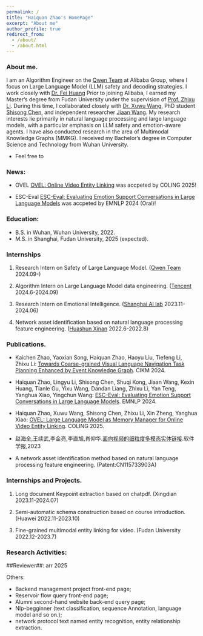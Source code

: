 ```yaml
---
permalink: /
title: "Haiquan Zhao's HomePage"
excerpt: "About me"
author_profile: true
redirect_from: 
  - /about/
  - /about.html
---
```


### About me.
I am an Algorithm Engineer on the [Qwen Team](https://qwenlm.github.io/) at Alibaba Group, where I focus on Large Language Model (LLM) safety and decoding strategies. I work closely with [Dr. Fei Huang](https://scholar.google.com.hk/citations?user=7udAEzMAAAAJ&hl=en)
Prior to joining Alibaba, I earned my Master’s degree from Fudan University under the supervision of [Prof. Zhixu Li](https://sites.google.com/site/zhixuli). During this time, I collaborated closely with [Dr. Xuwu Wang](https://scholar.google.com/citations?user=Fww9LGsAAAAJ&hl=zh-CN), PhD student [Shisong Chen](https://scholar.google.com/citations?user=rYv7uh8AAAAJ&hl=en), and independent researcher [Jiaan Wang](https://scholar.google.com/citations?user=5S8h7qAAAAAJ&hl=zh-CN). My research interests lie primarily in natural language processing and large language models, with a particular emphasis on LLM safety and emotion-aware agents. I have also conducted research in the area of Multimodal Knowledge Graphs (MMKG). 
I received my Bachelor’s degree in Computer Science and Technology from Wuhan University.

* Feel free to 

<!-- * I am skilled with LLM evaluation, and familier with Supervised-Fintuning -->

### News: 
* OVEL [OVEL: Online Video Entity Linking](https://arxiv.org/abs/2403.01411) was accpeted by COLING 2025!

* ESC-Eval [ESC-Eval: Evaluating Emotion Support Conversations in Large Language Models](https://arxiv.org/abs/2406.14952) was accpeted by EMNLP 2024 (Oral)!

<!-- * A new paper [Towards Coarse-grained Visual Language Navigation Task Planning Enhanced by Event Knowledge Graph](https://arxiv.org/abs/2408.02535) was accpeted as long paper in CIKM 2024! -->

<!-- * I will join [Qwen Team](https://qwenlm.github.io/) as an Research Intern on LLM safety. -->
<!-- * A new paper was accepted by Jounal of software (China). -->


### Education:

* B.S. in Wuhan, Wuhan University, 2022.
* M.S. in Shanghai, Fudan University, 2025 (expected).

### Internships

1. Research Intern on Safety of Large Language Model. ([Qwen Team](https://qwenlm.github.io/) 2024.09-)

2. Algorithm Intern on Large Language Model data engineering. ([Tencent](https://www.tencent.com/) 2024.6-2024.09)

3. Research Intern on Emotional Intelligence. ([Shanghai AI lab](https://www.shlab.org.cn/) 2023.11-2024.06)

4. Network asset identification based on natural language processing feature engineering. ([Huashun Xinan](https://huashunxinan.net/) 2022.6-2022.8)


### Publications. 

* Kaichen Zhao, Yaoxian Song, Haiquan Zhao, Haoyu Liu, Tiefeng Li, Zhixu Li: [Towards Coarse-grained Visual Language Navigation Task Planning Enhanced by Event Knowledge Graph](https://arxiv.org/abs/2408.02535). CIKM 2024.

* Haiquan Zhao, Lingyu Li, Shisong Chen, Shuqi Kong, Jiaan Wang, Kexin Huang, Tianle Gu, Yixu Wang, Dandan Liang, Zhixu Li, Yan Teng, Yanghua Xiao, Yingchun Wang: [ESC-Eval: Evaluating Emotion Support Conversations in Large Language Models](https://arxiv.org/abs/2406.14952). EMNLP 2024.

* Haiquan Zhao, Xuwu Wang, Shisong Chen, Zhixu Li, Xin Zheng, Yanghua Xiao: [OVEL: Large Language Model as Memory Manager for Online Video Entity Linking](https://arxiv.org/abs/2403.01411). COLING 2025.

* 赵海全,王续武,李金亮,李直旭,肖仰华.[面向视频的细粒度多模态实体链接](http://www.jos.org.cn/jos/article/abstract/7078).软件学报,2023

* A network asset identification method based on natural language processing feature engineering. (Patent:CN115733903A)

### Internships and Projects. 
1. Long document Keypoint extraction based on chatpdf. (Xingdian 2023.11-2024.07)

2. Semi-automatic schema construction based on course introduction. (Huawei 2022.11-2023.10)

3. Fine-grained multimodal entity linking for video. (Fudan University 2022.12-2023.7)

### Research Activities:

##Reviewer##: arr 2025

Others:
* Backend management project front-end page;
* Reservoir flow query front-end page;
* Alumni second-hand website back-end query page;
* Nlp-begginner (text classification, sequence Annotation, language model and so on.); 
* network protocol text named entity recognition, entity relationship extraction.


<!-- This is the front page of a website that is powered by the [academicpages template](https://github.com/academicpages/academicpages.github.io) and hosted on GitHub pages. [GitHub pages](https://pages.github.com) is a free service in which websites are built and hosted from code and data stored in a GitHub repository, automatically updating when a new commit is made to the respository. This template was forked from the [Minimal Mistakes Jekyll Theme](https://mmistakes.github.io/minimal-mistakes/) created by Michael Rose, and then extended to support the kinds of content that academics have: publications, talks, teaching, a portfolio, blog posts, and a dynamically-generated CV. You can fork [this repository](https://github.com/academicpages/academicpages.github.io) right now, modify the configuration and markdown files, add your own PDFs and other content, and have your own site for free, with no ads! An older version of this template powers my own personal website at [stuartgeiger.com](http://stuartgeiger.com), which uses [this Github repository](https://github.com/staeiou/staeiou.github.io).

A data-driven personal website
======
Like many other Jekyll-based GitHub Pages templates, academicpages makes you separate the website's content from its form. The content & metadata of your website are in structured markdown files, while various other files constitute the theme, specifying how to transform that content & metadata into HTML pages. You keep these various markdown (.md), YAML (.yml), HTML, and CSS files in a public GitHub repository. Each time you commit and push an update to the repository, the [GitHub pages](https://pages.github.com/) service creates static HTML pages based on these files, which are hosted on GitHub's servers free of charge.

Many of the features of dynamic content management systems (like Wordpress) can be achieved in this fashion, using a fraction of the computational resources and with far less vulnerability to hacking and DDoSing. You can also modify the theme to your heart's content without touching the content of your site. If you get to a point where you've broken something in Jekyll/HTML/CSS beyond repair, your markdown files describing your talks, publications, etc. are safe. You can rollback the changes or even delete the repository and start over -- just be sure to save the markdown files! Finally, you can also write scripts that process the structured data on the site, such as [this one](https://github.com/academicpages/academicpages.github.io/blob/master/talkmap.ipynb) that analyzes metadata in pages about talks to display [a map of every location you've given a talk](https://academicpages.github.io/talkmap.html).

Getting started
======
1. Register a GitHub account if you don't have one and confirm your e-mail (required!)
1. Fork [this repository](https://github.com/academicpages/academicpages.github.io) by clicking the "fork" button in the top right. 
1. Go to the repository's settings (rightmost item in the tabs that start with "Code", should be below "Unwatch"). Rename the repository "[your GitHub username].github.io", which will also be your website's URL.
1. Set site-wide configuration and create content & metadata (see below -- also see [this set of diffs](http://archive.is/3TPas) showing what files were changed to set up [an example site](https://getorg-testacct.github.io) for a user with the username "getorg-testacct")
1. Upload any files (like PDFs, .zip files, etc.) to the files/ directory. They will appear at https://[your GitHub username].github.io/files/example.pdf.  
1. Check status by going to the repository settings, in the "GitHub pages" section

Site-wide configuration
------
The main configuration file for the site is in the base directory in [_config.yml](https://github.com/academicpages/academicpages.github.io/blob/master/_config.yml), which defines the content in the sidebars and other site-wide features. You will need to replace the default variables with ones about yourself and your site's github repository. The configuration file for the top menu is in [_data/navigation.yml](https://github.com/academicpages/academicpages.github.io/blob/master/_data/navigation.yml). For example, if you don't have a portfolio or blog posts, you can remove those items from that navigation.yml file to remove them from the header. 

Create content & metadata
------
For site content, there is one markdown file for each type of content, which are stored in directories like _publications, _talks, _posts, _teaching, or _pages. For example, each talk is a markdown file in the [_talks directory](https://github.com/academicpages/academicpages.github.io/tree/master/_talks). At the top of each markdown file is structured data in YAML about the talk, which the theme will parse to do lots of cool stuff. The same structured data about a talk is used to generate the list of talks on the [Talks page](https://academicpages.github.io/talks), each [individual page](https://academicpages.github.io/talks/2012-03-01-talk-1) for specific talks, the talks section for the [CV page](https://academicpages.github.io/cv), and the [map of places you've given a talk](https://academicpages.github.io/talkmap.html) (if you run this [python file](https://github.com/academicpages/academicpages.github.io/blob/master/talkmap.py) or [Jupyter notebook](https://github.com/academicpages/academicpages.github.io/blob/master/talkmap.ipynb), which creates the HTML for the map based on the contents of the _talks directory).

**Markdown generator**

I have also created [a set of Jupyter notebooks](https://github.com/academicpages/academicpages.github.io/tree/master/markdown_generator
) that converts a CSV containing structured data about talks or presentations into individual markdown files that will be properly formatted for the academicpages template. The sample CSVs in that directory are the ones I used to create my own personal website at stuartgeiger.com. My usual workflow is that I keep a spreadsheet of my publications and talks, then run the code in these notebooks to generate the markdown files, then commit and push them to the GitHub repository.

How to edit your site's GitHub repository
------
Many people use a git client to create files on their local computer and then push them to GitHub's servers. If you are not familiar with git, you can directly edit these configuration and markdown files directly in the github.com interface. Navigate to a file (like [this one](https://github.com/academicpages/academicpages.github.io/blob/master/_talks/2012-03-01-talk-1.md) and click the pencil icon in the top right of the content preview (to the right of the "Raw | Blame | History" buttons). You can delete a file by clicking the trashcan icon to the right of the pencil icon. You can also create new files or upload files by navigating to a directory and clicking the "Create new file" or "Upload files" buttons. 

Example: editing a markdown file for a talk
![Editing a markdown file for a talk](/images/editing-talk.png)

For more info
------
More info about configuring academicpages can be found in [the guide](https://academicpages.github.io/markdown/). The [guides for the Minimal Mistakes theme](https://mmistakes.github.io/minimal-mistakes/docs/configuration/) (which this theme was forked from) might also be helpful. -->
